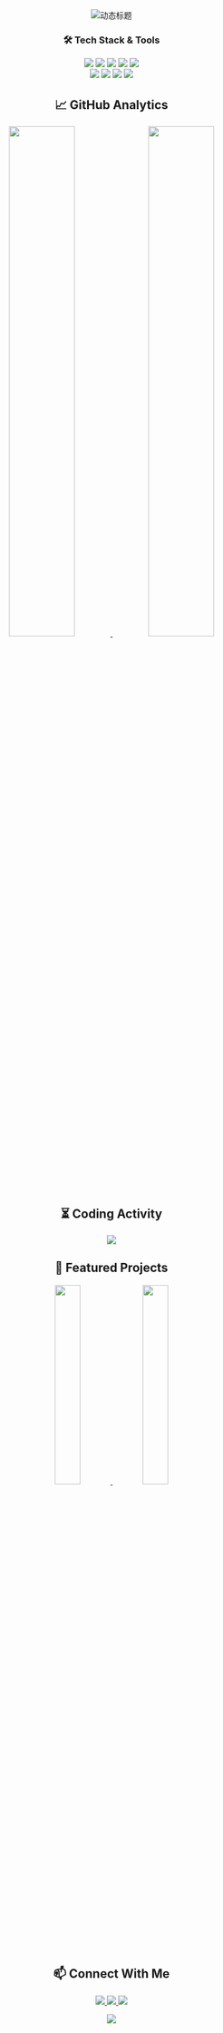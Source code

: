 <!-- 动态横幅 -->
<div align="center">
  <img src="https://readme-typing-svg.demolab.com?font=Fira+Code&weight=600&size=26&duration=4000&pause=1000&color=58A6FF&center=true&vCenter=true&width=800&lines=Full-Stack+Developer;Open+Source+Enthusiast;Continuous+Learner" alt="动态标题">
</div>

<!-- 技术栈徽章 -->
<h3 align="center">🛠 Tech Stack & Tools</h3>
<p align="center">
  <img src="https://img.shields.io/badge/JavaScript-ES6+-F7DF1E?logo=javascript&logoColor=black">
  <img src="https://img.shields.io/badge/TypeScript-3178C6?logo=typescript&logoColor=white">
  <img src="https://img.shields.io/badge/React-61DAFB?logo=react&logoColor=black">
  <img src="https://img.shields.io/badge/Node.js-339933?logo=node.js&logoColor=white">
  <img src="https://img.shields.io/badge/Python-3776AB?logo=python&logoColor=white">
  <br>
  <img src="https://img.shields.io/badge/Docker-2496ED?logo=docker&logoColor=white">
  <img src="https://img.shields.io/badge/Kubernetes-326CE5?logo=kubernetes&logoColor=white">
  <img src="https://img.shields.io/badge/AWS-232F3E?logo=amazon-aws&logoColor=white">
  <img src="https://img.shields.io/badge/VS_Code-007ACC?logo=visual-studio-code&logoColor=white">
</p>

<!-- 统计卡片布局 -->
<h2 align="center">📈 GitHub Analytics</h2>
<div align="center">
  <a href="https://github.com/anuraghazra/github-readme-stats">
    <!-- 暗黑/明亮模式自适应统计卡片 -->
    <picture>
      <source media="(prefers-color-scheme: dark)" srcset="https://github-readme-stats.vercel.app/api?username=Tiantiane0616&show_icons=true&theme=dark">
      <source media="(prefers-color-scheme: light)" srcset="https://github-readme-stats.vercel.app/api?username=Tiantiane0616&show_icons=true">
      <img width="48%" src="https://github-readme-stats.vercel.app/api?username=Tiantiane0616&show_icons=true">
    </picture>
  </a>
  <a href="https://github.com/anuraghazra/github-readme-stats">
    <img width="48%" src="https://github-readme-stats.vercel.app/api/top-langs/?username=Tiantiane0616&layout=compact&theme=dark&hide_border=true">
  </a>
</div>

<!-- WakaTime 统计 -->
<h2 align="center">⏳ Coding Activity</h2>
<div align="center">
  <a href="https://wakatime.com/@Tiantiane0616">
    <img src="https://github-readme-stats.vercel.app/api/wakatime?username=Tiantiane0616&layout=compact&theme=dark&hide_border=true&range=last_7_days">
  </a>
</div>

<!-- 项目展示 -->
<h2 align="center">🚀 Featured Projects</h2>
<div align="center">
  <a href="https://github.com/Tiantiane0616/your-project-1">
    <img width="30%" src="https://github-readme-stats.vercel.app/api/pin/?username=Tiantiane0616&repo=your-project-1&theme=dark">
  </a>
  <a href="https://github.com/Tiantiane0616/your-project-2">
    <img width="30%" src="https://github-readme-stats.vercel.app/api/pin/?username=Tiantiane0616&repo=your-project-2&theme=dark">
  </a>
</div>

<!-- 联系信息 -->
<h2 align="center">📫 Connect With Me</h2>
<p align="center">
  <a href="mailto:tiantiane0616@126.com">
    <img src="https://img.shields.io/badge/Email-D14836?style=flat&logo=gmail&logoColor=white">
  </a>
  <a href="https://linkedin.com/in/yourprofile">
    <img src="https://img.shields.io/badge/LinkedIn-0077B5?style=flat&logo=linkedin&logoColor=white">
  </a>
  <a href="https://twitter.com/tiantiane">
    <img src="https://img.shields.io/badge/Twitter-1DA1F2?style=flat&logo=twitter&logoColor=white">
  </a>
</p>

<!-- 动态分割线 -->
<div align="center">
  <img src="https://capsule-render.vercel.app/api?type=waving&color=58A6FF&height=100&section=footer&animation=twinkling">
</div>
